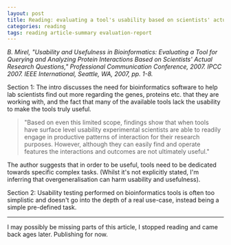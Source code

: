 ```yaml
---
layout: post
title: Reading: evaluating a tool's usability based on scientists' actual questions
categories: reading
tags: reading article-summary evaluation-report
---
```


<cite>B. Mirel, "Usability and Usefulness in Bioinformatics: Evaluating a Tool for Querying and Analyzing Protein Interactions Based on Scientists' Actual Research Questions," Professional Communication Conference, 2007. IPCC 2007. IEEE International, Seattle, WA, 2007, pp. 1-8.</cite>

Section 1:
The intro discusses the need for bioinformatics software to help lab scientists find out more regarding the genes, proteins etc. that they are working with, and the fact that many of the available tools lack the usability to make the tools truly useful.

> "Based on even this limited scope, findings show that when tools have surface level usability experimental scientists are able to readily engage in productive patterns of interaction for their research purposes. However, although they can easily find and operate features the interactions and outcomes are not ultimately useful."

The author suggests that in order to be useful, tools need to be dedicated towards specific complex tasks. (Whilst it's not explicitly stated, I'm inferring that overgeneralisation can harm usability and usefulness).

Section 2: Usability testing performed on bioinformatics tools is often too simplistic and doesn't go into the depth of a real use-case, instead being a simple pre-defined task.

---
I may possibly be missing parts of this article, I stopped reading and came back ages later. Publishing for now. 
